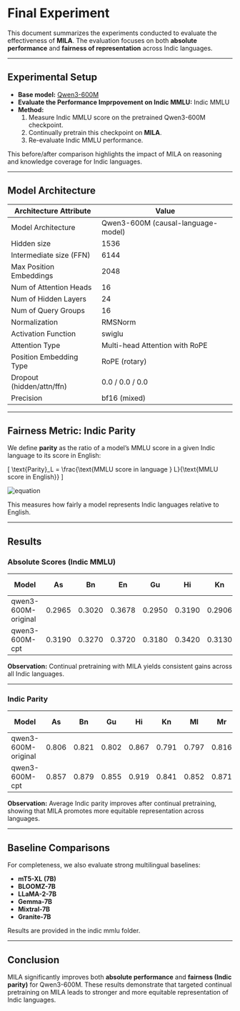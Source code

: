 # Final Experiment

This document summarizes the experiments conducted to evaluate the effectiveness of **MILA**. The evaluation focuses on both **absolute performance** and **fairness of representation** across Indic languages.

---

## Experimental Setup

- **Base model:** [Qwen3-600M](https://huggingface.co/Qwen/Qwen3-0.6B)
- **Evaluate the Performance Imprpovement on Indic MMLU:** Indic MMLU 
- **Method:** 
  1. Measure Indic MMLU score on the pretrained Qwen3-600M checkpoint.
  2. Continually pretrain this checkpoint on **MILA**.
  3. Re-evaluate Indic MMLU performance.

This before/after comparison highlights the impact of MILA on reasoning and knowledge coverage for Indic languages.

---

## Model Architecture

| **Architecture Attribute**      | **Value**                                |
|---------------------------------|------------------------------------------|
| Model Architecture              | Qwen3-600M (causal-language-model)        |
| Hidden size                     | 1536                                      |
| Intermediate size (FFN)         | 6144                                      |
| Max Position Embeddings          | 2048                                      |
| Num of Attention Heads          | 16                                        |
| Num of Hidden Layers            | 24                                        |
| Num of Query Groups             | 16                                        |
| Normalization                   | RMSNorm                                   |
| Activation Function             | swiglu                                    |
| Attention Type                  | Multi-head Attention with RoPE            |
| Position Embedding Type         | RoPE (rotary)                             |
| Dropout (hidden/attn/ffn)       | 0.0 / 0.0 / 0.0                           |
| Precision                       | bf16 (mixed)                              |

---

## Fairness Metric: Indic Parity

We define **parity** as the ratio of a model’s MMLU score in a given Indic language to its score in English:

\[
\text{Parity}_L = \frac{\text{MMLU score in language } L}{\text{MMLU score in English}}
\]

![equation](https://latex.codecogs.com/png.latex?\text{Parity}_L=\frac{\text{MMLU%20score%20in%20language%20}L}{\text{MMLU%20score%20in%20English}})


This measures how fairly a model represents Indic languages relative to English.

---

## Results

### Absolute Scores (Indic MMLU)

| Model                | As     | Bn     | En     | Gu     | Hi     | Kn     | Ml     | Mr     | Ne     | Or     | Pa     | Sa     | Sd     | Ta     | Te     | Avg-Indic |
|-----------------------|--------|--------|--------|--------|--------|--------|--------|--------|--------|--------|--------|--------|--------|--------|--------|-----------|
| qwen3-600M-original   | 0.2965 | 0.3020 | 0.3678 | 0.2950 | 0.3190 | 0.2906 | 0.2933 | 0.3002 | 0.2968 | 0.2861 | 0.2951 | 0.2968 | 0.2802 | 0.2962 | 0.2987 | 0.3012    |
| qwen3-600M-cpt        | 0.3190 | 0.3270 | 0.3720 | 0.3180 | 0.3420 | 0.3130 | 0.3170 | 0.3240 | 0.3200 | 0.3090 | 0.3190 | 0.3200 | 0.3040 | 0.3200 | 0.3220 | 0.3250    |

**Observation:** Continual pretraining with MILA yields consistent gains across all Indic languages.

---

### Indic Parity

| Model                | As    | Bn    | Gu    | Hi    | Kn    | Ml    | Mr    | Ne    | Or    | Pa    | Sa    | Sd    | Ta    | Te    | Avg-Indic |
|-----------------------|-------|-------|-------|-------|-------|-------|-------|-------|-------|-------|-------|-------|-------|-------|-----------|
| qwen3-600M-original   | 0.806 | 0.821 | 0.802 | 0.867 | 0.791 | 0.797 | 0.816 | 0.807 | 0.778 | 0.802 | 0.807 | 0.762 | 0.806 | 0.813 | 0.819     |
| qwen3-600M-cpt        | 0.857 | 0.879 | 0.855 | 0.919 | 0.841 | 0.852 | 0.871 | 0.860 | 0.830 | 0.857 | 0.860 | 0.817 | 0.860 | 0.865 | 0.874     |

**Observation:** Average Indic parity improves after continual pretraining, showing that MILA promotes more equitable representation across languages.

---

## Baseline Comparisons

For completeness, we also evaluate strong multilingual baselines:  

- **mT5-XL (7B)**  
- **BLOOMZ-7B**  
- **LLaMA-2-7B**  
- **Gemma-7B**  
- **Mixtral-7B**  
- **Granite-7B**  

Results are provided in the indic mmlu folder.

---

## Conclusion

MILA significantly improves both **absolute performance** and **fairness (Indic parity)** for Qwen3-600M. These results demonstrate that targeted continual pretraining on MILA leads to stronger and more equitable representation of Indic languages.
